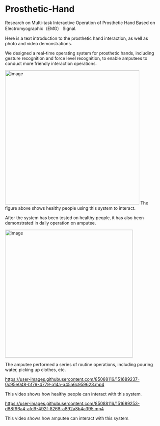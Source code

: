 # Prosthetic-Hand
Research on Multi-task Interactive Operation of Prosthetic Hand Based on Electromyographic（EMG） Signal.

Here is a text introduction to the prosthetic hand interaction, as well as photo and video demonstrations.

We designed a real-time operating system for prosthetic hands, including gesture recognition and force level recognition, to enable amputees to conduct more friendly interaction operations.

<img width="437" alt="image" src="https://user-images.githubusercontent.com/85088116/151688500-47e5e5d9-c55b-4e02-8529-72e3ac4cf1a4.png">
The figure above shows healthy people using this system to interact.



After the system has been tested on healthy people, it has also been demonstrated in daily operation on amputee.

<img width="416" alt="image" src="https://user-images.githubusercontent.com/85088116/151688592-fb71ff86-f7ca-4ec2-af06-e47761afc81c.png">

The amputee performed a series of routine operations, including pouring water, picking up clothes, etc.



https://user-images.githubusercontent.com/85088116/151689237-0c95e048-bf79-4779-a14a-a45a6c959623.mp4

This video shows how healthy people can interact with this system.


https://user-images.githubusercontent.com/85088116/151689253-d88f96a4-afd9-492f-8268-a892a8b4a395.mp4

This video shows how amputee can interact with this system.
